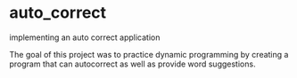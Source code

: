 # auto_correct
implementing an auto correct application

The goal of this project was to practice
dynamic programming by creating a program
that can autocorrect as well as provide
word suggestions.
